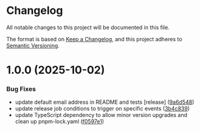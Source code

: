 # Changelog

All notable changes to this project will be documented in this file.

The format is based on [Keep a Changelog](https://keepachangelog.com/en/1.0.0/),
and this project adheres to [Semantic Versioning](https://semver.org/spec/v2.0.0.html).

# 1.0.0 (2025-10-02)


### Bug Fixes

* update default email address in README and tests [release] ([9a6d548](https://github.com/rubix-studios-pty-ltd/payload-usesend/commit/9a6d5489e8573a0e6c12f9ac68f52a1253d95d5b))
* update release job conditions to trigger on specific events ([3b4c839](https://github.com/rubix-studios-pty-ltd/payload-usesend/commit/3b4c8399ebfc2ef9e5b2ad4ef460116a41ba6da0))
* update TypeScript dependency to allow minor version upgrades and clean up pnpm-lock.yaml ([f0597e1](https://github.com/rubix-studios-pty-ltd/payload-usesend/commit/f0597e17448b4ced1e0acd35bd8847615573ddbc))
